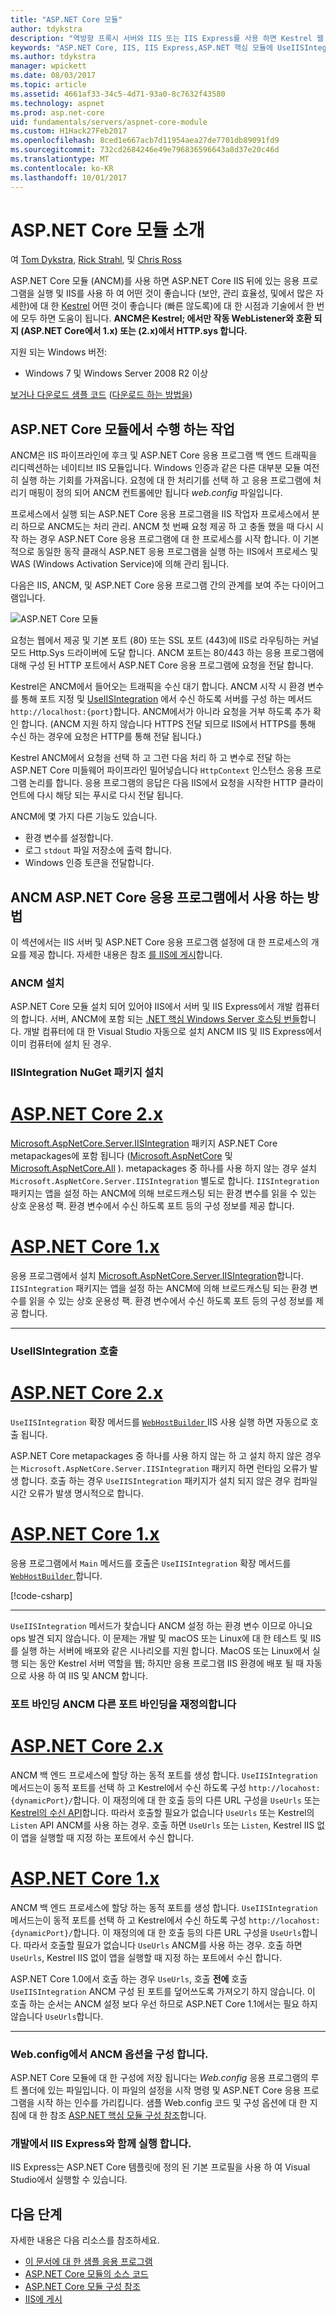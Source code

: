 ```yaml
---
title: "ASP.NET Core 모듈"
author: tdykstra
description: "역방향 프록시 서버와 IIS 또는 IIS Express를 사용 하면 Kestrel 웹 서버는 IIS 모듈 ASP.NET Core 모듈 (ANCM)을 소개 합니다."
keywords: "ASP.NET Core, IIS, IIS Express,ASP.NET 핵심 모듈에 UseIISIntegration"
ms.author: tdykstra
manager: wpickett
ms.date: 08/03/2017
ms.topic: article
ms.assetid: 4661af33-34c5-4d71-93a0-8c7632f43580
ms.technology: aspnet
ms.prod: asp.net-core
uid: fundamentals/servers/aspnet-core-module
ms.custom: H1Hack27Feb2017
ms.openlocfilehash: 8ced1e667acb7d11954aea27de7701db89091fd9
ms.sourcegitcommit: 732cd2684246e49e796836596643a8d37e20c46d
ms.translationtype: MT
ms.contentlocale: ko-KR
ms.lasthandoff: 10/01/2017
---
```

# <a name="introduction-to-aspnet-core-module"></a>ASP.NET Core 모듈 소개

여 [Tom Dykstra](https://github.com/tdykstra), [Rick Strahl](https://github.com/RickStrahl), 및 [Chris Ross](https://github.com/Tratcher) 

ASP.NET Core 모듈 (ANCM)를 사용 하면 ASP.NET Core IIS 뒤에 있는 응용 프로그램을 실행 및 IIS를 사용 하 여 어떤 것이 좋습니다 (보안, 관리 효율성, 및에서 많은 자세한)에 대 한 [Kestrel](kestrel.md) 어떤 것이 좋습니다 (빠른 않도록)에 대 한 시점과 기술에서 한 번에 모두 하면 도움이 됩니다. **ANCM은 Kestrel; 에서만 작동 WebListener와 호환 되지 (ASP.NET Core에서 1.x) 또는 (2.x)에서 HTTP.sys 합니다.** 

지원 되는 Windows 버전:

* Windows 7 및 Windows Server 2008 R2 이상

[보거나 다운로드 샘플 코드](https://github.com/aspnet/Docs/tree/master/aspnetcore/fundamentals/servers/aspnet-core-module/sample) ([다운로드 하는 방법을](xref:tutorials/index#how-to-download-a-sample))

## <a name="what-aspnet-core-module-does"></a>ASP.NET Core 모듈에서 수행 하는 작업

ANCM은 IIS 파이프라인에 후크 및 ASP.NET Core 응용 프로그램 백 엔드 트래픽을 리디렉션하는 네이티브 IIS 모듈입니다. Windows 인증과 같은 다른 대부분 모듈 여전히 실행 하는 기회를 가져옵니다. 요청에 대 한 처리기를 선택 하 고 응용 프로그램에 처리기 매핑이 정의 되어 ANCM 컨트롤에만 됩니다 *web.config* 파일입니다.

프로세스에서 실행 되는 ASP.NET Core 응용 프로그램을 IIS 작업자 프로세스에서 분리 하므로 ANCM도는 처리 관리. ANCM 첫 번째 요청 제공 하 고 충돌 했을 때 다시 시작 하는 경우 ASP.NET Core 응용 프로그램에 대 한 프로세스를 시작 합니다. 이 기본적으로 동일한 동작 클래식 ASP.NET 응용 프로그램을 실행 하는 IIS에서 프로세스 및 WAS (Windows Activation Service)에 의해 관리 됩니다.

다음은 IIS, ANCM, 및 ASP.NET Core 응용 프로그램 간의 관계를 보여 주는 다이어그램입니다.

![ASP.NET Core 모듈](aspnet-core-module/_static/ancm.png)

요청는 웹에서 제공 및 기본 포트 (80) 또는 SSL 포트 (443)에 IIS로 라우팅하는 커널 모드 Http.Sys 드라이버에 도달 합니다. ANCM 포트는 80/443 하는 응용 프로그램에 대해 구성 된 HTTP 포트에서 ASP.NET Core 응용 프로그램에 요청을 전달 합니다.

Kestrel은 ANCM에서 들어오는 트래픽을 수신 대기 합니다.  ANCM 시작 시 환경 변수를 통해 포트 지정 및 [UseIISIntegration](#call-useiisintegration) 에서 수신 하도록 서버를 구성 하는 메서드 `http://localhost:{port}`합니다. ANCM에서가 아니라 요청을 거부 하도록 추가 확인 합니다. (ANCM 지원 하지 않습니다 HTTPS 전달 되므로 IIS에서 HTTPS를 통해 수신 하는 경우에 요청은 HTTP를 통해 전달 됩니다.)

Kestrel ANCM에서 요청을 선택 하 고 그런 다음 처리 하 고 변수로 전달 하는 ASP.NET Core 미들웨어 파이프라인 밀어넣습니다 `HttpContext` 인스턴스 응용 프로그램 논리를 합니다. 응용 프로그램의 응답은 다음 IIS에서 요청을 시작한 HTTP 클라이언트에 다시 해당 되는 푸시로 다시 전달 됩니다.

ANCM에 몇 가지 다른 기능도 있습니다.

* 환경 변수를 설정합니다.
* 로그 `stdout` 파일 저장소에 출력 합니다.
* Windows 인증 토큰을 전달합니다.

## <a name="how-to-use-ancm-in-aspnet-core-apps"></a>ANCM ASP.NET Core 응용 프로그램에서 사용 하는 방법

이 섹션에서는 IIS 서버 및 ASP.NET Core 응용 프로그램 설정에 대 한 프로세스의 개요를 제공 합니다. 자세한 내용은 참조 [를 IIS에 게시](../../publishing/iis.md)합니다.

### <a name="install-ancm"></a>ANCM 설치

ASP.NET Core 모듈 설치 되어 있어야 IIS에서 서버 및 IIS Express에서 개발 컴퓨터의 합니다. 서버, ANCM에 포함 되는 [.NET 핵심 Windows Server 호스팅 번들](https://aka.ms/dotnetcore.2.0.0-windowshosting)합니다. 개발 컴퓨터에 대 한 Visual Studio 자동으로 설치 ANCM IIS 및 IIS Express에서 이미 컴퓨터에 설치 된 경우.

### <a name="install-the-iisintegration-nuget-package"></a>IISIntegration NuGet 패키지 설치

# <a name="aspnet-core-2xtabaspnetcore2x"></a>[ASP.NET Core 2.x](#tab/aspnetcore2x)

[Microsoft.AspNetCore.Server.IISIntegration](https://www.nuget.org/packages/Microsoft.AspNetCore.Server.IISIntegration/) 패키지 ASP.NET Core metapackages에 포함 됩니다 ([Microsoft.AspNetCore](https://www.nuget.org/packages/Microsoft.AspNetCore/) 및 [Microsoft.AspNetCore.All](xref:fundamentals/metapackage) ). metapackages 중 하나를 사용 하지 않는 경우 설치 `Microsoft.AspNetCore.Server.IISIntegration` 별도로 합니다. `IISIntegration` 패키지는 앱을 설정 하는 ANCM에 의해 브로드캐스팅 되는 환경 변수를 읽을 수 있는 상호 운용성 팩. 환경 변수에서 수신 하도록 포트 등의 구성 정보를 제공 합니다. 

# <a name="aspnet-core-1xtabaspnetcore1x"></a>[ASP.NET Core 1.x](#tab/aspnetcore1x)

응용 프로그램에서 설치 [Microsoft.AspNetCore.Server.IISIntegration](https://www.nuget.org/packages/Microsoft.AspNetCore.Server.IISIntegration/)합니다. `IISIntegration` 패키지는 앱을 설정 하는 ANCM에 의해 브로드캐스팅 되는 환경 변수를 읽을 수 있는 상호 운용성 팩. 환경 변수에서 수신 하도록 포트 등의 구성 정보를 제공 합니다. 

---

### <a name="call-useiisintegration"></a>UseIISIntegration 호출

# <a name="aspnet-core-2xtabaspnetcore2x"></a>[ASP.NET Core 2.x](#tab/aspnetcore2x)

`UseIISIntegration` 확장 메서드를 [ `WebHostBuilder` ](https://docs.microsoft.com/aspnet/core/api/microsoft.aspnetcore.hosting.webhostbuilder) IIS 사용 실행 하면 자동으로 호출 됩니다.

ASP.NET Core metapackages 중 하나를 사용 하지 않는 하 고 설치 하지 않은 경우는 `Microsoft.AspNetCore.Server.IISIntegration` 패키지 하면 런타임 오류가 발생 합니다. 호출 하는 경우 `UseIISIntegration` 패키지가 설치 되지 않은 경우 컴파일 시간 오류가 발생 명시적으로 합니다.

# <a name="aspnet-core-1xtabaspnetcore1x"></a>[ASP.NET Core 1.x](#tab/aspnetcore1x)

응용 프로그램에서 `Main` 메서드를 호출은 `UseIISIntegration` 확장 메서드를 [ `WebHostBuilder` ](https://docs.microsoft.com/aspnet/core/api/microsoft.aspnetcore.hosting.webhostbuilder)합니다. 

[!code-csharp[](aspnet-core-module/sample/Program.cs?name=snippet_Main&highlight=12)]

---

`UseIISIntegration` 메서드가 찾습니다 ANCM 설정 하는 환경 변수 이므로 아니요 ops 발견 되지 않습니다. 이 문제는 개발 및 macOS 또는 Linux에 대 한 테스트 및 IIS를 실행 하는 서버에 배포와 같은 시나리오를 지원 합니다. MacOS 또는 Linux에서 실행 되는 동안 Kestrel 서버 역할을 웹; 하지만 응용 프로그램 IIS 환경에 배포 될 때 자동으로 사용 하 여 IIS 및 ANCM 합니다.

### <a name="ancm-port-binding-overrides-other-port-bindings"></a>포트 바인딩 ANCM 다른 포트 바인딩을 재정의합니다

# <a name="aspnet-core-2xtabaspnetcore2x"></a>[ASP.NET Core 2.x](#tab/aspnetcore2x)

ANCM 백 엔드 프로세스에 할당 하는 동적 포트를 생성 합니다. `UseIISIntegration` 메서드는이 동적 포트를 선택 하 고 Kestrel에서 수신 하도록 구성 `http://locahost:{dynamicPort}/`합니다. 이 재정의에 대 한 호출 등의 다른 URL 구성을 `UseUrls` 또는 [Kestrel의 수신 API](xref:fundamentals/servers/kestrel?tabs=aspnetcore2x#endpoint-configuration)합니다. 따라서 호출할 필요가 없습니다 `UseUrls` 또는 Kestrel의 `Listen` API ANCM를 사용 하는 경우. 호출 하면 `UseUrls` 또는 `Listen`, Kestrel IIS 없이 앱을 실행할 때 지정 하는 포트에서 수신 합니다.

# <a name="aspnet-core-1xtabaspnetcore1x"></a>[ASP.NET Core 1.x](#tab/aspnetcore1x)

ANCM 백 엔드 프로세스에 할당 하는 동적 포트를 생성 합니다. `UseIISIntegration` 메서드는이 동적 포트를 선택 하 고 Kestrel에서 수신 하도록 구성 `http://locahost:{dynamicPort}/`합니다. 이 재정의에 대 한 호출 등의 다른 URL 구성을 `UseUrls`합니다. 따라서 호출할 필요가 없습니다 `UseUrls` ANCM를 사용 하는 경우. 호출 하면 `UseUrls`, Kestrel IIS 없이 앱을 실행할 때 지정 하는 포트에서 수신 합니다.

ASP.NET Core 1.0에서 호출 하는 경우 `UseUrls`, 호출 **전에** 호출 `UseIISIntegration` ANCM 구성 된 포트를 덮어쓰도록 가져오기 하지 않습니다. 이 호출 하는 순서는 ANCM 설정 보다 우선 하므로 ASP.NET Core 1.1에서는 필요 하지 않습니다 `UseUrls`합니다.

---

### <a name="configure-ancm-options-in-webconfig"></a>Web.config에서 ANCM 옵션을 구성 합니다.

ASP.NET Core 모듈에 대 한 구성에 저장 됩니다는 *Web.config* 응용 프로그램의 루트 폴더에 있는 파일입니다. 이 파일의 설정을 시작 명령 및 ASP.NET Core 응용 프로그램을 시작 하는 인수를 가리킵니다. 샘플 Web.config 코드 및 구성 옵션에 대 한 지침에 대 한 참조 [ASP.NET 핵심 모듈 구성 참조](../../hosting/aspnet-core-module.md)합니다.

### <a name="run-with-iis-express-in-development"></a>개발에서 IIS Express와 함께 실행 합니다.

IIS Express는 ASP.NET Core 템플릿에 정의 된 기본 프로필을 사용 하 여 Visual Studio에서 실행할 수 있습니다.

## <a name="next-steps"></a>다음 단계

자세한 내용은 다음 리소스를 참조하세요.

* [이 문서에 대 한 샘플 응용 프로그램](https://github.com/aspnet/Docs/tree/master/aspnetcore/fundamentals/servers/aspnet-core-module/sample)
* [ASP.NET Core 모듈의 소스 코드](https://github.com/aspnet/AspNetCoreModule)
* [ASP.NET Core 모듈 구성 참조](../../hosting/aspnet-core-module.md)
* [IIS에 게시](../../publishing/iis.md)
